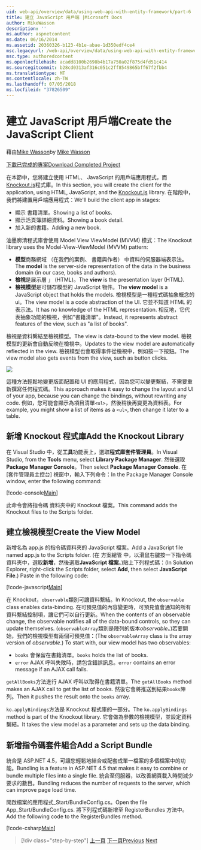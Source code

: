 ```yaml
---
uid: web-api/overview/data/using-web-api-with-entity-framework/part-6
title: 建立 JavaScript 用戶端 |Microsoft Docs
author: MikeWasson
description: ''
ms.author: aspnetcontent
ms.date: 06/16/2014
ms.assetid: 20360326-b123-4b1e-abae-1d350edf4ce4
msc.legacyurl: /web-api/overview/data/using-web-api-with-entity-framework/part-6
msc.type: authoredcontent
ms.openlocfilehash: acadd8100b2698b4b17a750a02f875d4fd51c414
ms.sourcegitcommit: b28cd0313af316c051c2ff8549865bff67f2fbb4
ms.translationtype: MT
ms.contentlocale: zh-TW
ms.lasthandoff: 07/05/2018
ms.locfileid: "37826509"
---
```

<a name="create-the-javascript-client"></a><span data-ttu-id="d7fdb-102">建立 JavaScript 用戶端</span><span class="sxs-lookup"><span data-stu-id="d7fdb-102">Create the JavaScript Client</span></span>
====================
<span data-ttu-id="d7fdb-103">藉由[Mike Wasson](https://github.com/MikeWasson)</span><span class="sxs-lookup"><span data-stu-id="d7fdb-103">by [Mike Wasson](https://github.com/MikeWasson)</span></span>

[<span data-ttu-id="d7fdb-104">下載已完成的專案</span><span class="sxs-lookup"><span data-stu-id="d7fdb-104">Download Completed Project</span></span>](https://github.com/MikeWasson/BookService)

<span data-ttu-id="d7fdb-105">在本節中，您將建立使用 HTML、 JavaScript 的用戶端應用程式，而[Knockout.js](http://knockoutjs.com/)程式庫。</span><span class="sxs-lookup"><span data-stu-id="d7fdb-105">In this section, you will create the client for the application, using HTML, JavaScript, and the [Knockout.js](http://knockoutjs.com/) library.</span></span> <span data-ttu-id="d7fdb-106">在階段中，我們將建置用戶端應用程式：</span><span class="sxs-lookup"><span data-stu-id="d7fdb-106">We'll build the client app in stages:</span></span>

- <span data-ttu-id="d7fdb-107">顯示 書籍清單。</span><span class="sxs-lookup"><span data-stu-id="d7fdb-107">Showing a list of books.</span></span>
- <span data-ttu-id="d7fdb-108">顯示活頁簿詳細資料。</span><span class="sxs-lookup"><span data-stu-id="d7fdb-108">Showing a book detail.</span></span>
- <span data-ttu-id="d7fdb-109">加入新的書籍。</span><span class="sxs-lookup"><span data-stu-id="d7fdb-109">Adding a new book.</span></span>

<span data-ttu-id="d7fdb-110">油墨廓清程式庫會使用 Model View ViewModel (MVVM) 模式：</span><span class="sxs-lookup"><span data-stu-id="d7fdb-110">The Knockout library uses the Model-View-ViewModel (MVVM) pattern:</span></span>

- <span data-ttu-id="d7fdb-111">**模型**商務網域 （在我們的案例、 書籍與作者） 中資料的伺服器端表示法。</span><span class="sxs-lookup"><span data-stu-id="d7fdb-111">The **model** is the server-side representation of the data in the business domain (in our case, books and authors).</span></span>
- <span data-ttu-id="d7fdb-112">**檢視**是展示層 」 (HTML)。</span><span class="sxs-lookup"><span data-stu-id="d7fdb-112">The **view** is the presentation layer (HTML).</span></span>
- <span data-ttu-id="d7fdb-113">**檢視模型**是可儲存模型的 JavaScript 物件。</span><span class="sxs-lookup"><span data-stu-id="d7fdb-113">The **view model** is a JavaScript object that holds the models.</span></span> <span data-ttu-id="d7fdb-114">檢視模型是一種程式碼抽象概念的 ui。</span><span class="sxs-lookup"><span data-stu-id="d7fdb-114">The view model is a code abstraction of the UI.</span></span> <span data-ttu-id="d7fdb-115">它並不知道 HTML 的表示法。</span><span class="sxs-lookup"><span data-stu-id="d7fdb-115">It has no knowledge of the HTML representation.</span></span> <span data-ttu-id="d7fdb-116">相反地，它代表抽象功能的檢視，例如&quot;書籍清單&quot;。</span><span class="sxs-lookup"><span data-stu-id="d7fdb-116">Instead, it represents abstract features of the view, such as &quot;a list of books&quot;.</span></span>

<span data-ttu-id="d7fdb-117">檢視是資料繫結至檢視模型。</span><span class="sxs-lookup"><span data-stu-id="d7fdb-117">The view is data-bound to the view model.</span></span> <span data-ttu-id="d7fdb-118">檢視模型的更新會自動反映在檢視中。</span><span class="sxs-lookup"><span data-stu-id="d7fdb-118">Updates to the view model are automatically reflected in the view.</span></span> <span data-ttu-id="d7fdb-119">檢視模型也會取得事件從檢視中，例如按一下按鈕。</span><span class="sxs-lookup"><span data-stu-id="d7fdb-119">The view model also gets events from the view, such as button clicks.</span></span>

![](part-6/_static/image1.png)

<span data-ttu-id="d7fdb-120">這種方法輕鬆地變更版面配置和 UI 的應用程式，因為您可以變更繫結，不需要重新撰寫任何程式碼。</span><span class="sxs-lookup"><span data-stu-id="d7fdb-120">This approach makes it easy to change the layout and UI of your app, because you can change the bindings, without rewriting any code.</span></span> <span data-ttu-id="d7fdb-121">例如，您可能會顯示為項目清單`<ul>`，然後稍後再變更為資料表。</span><span class="sxs-lookup"><span data-stu-id="d7fdb-121">For example, you might show a list of items as a `<ul>`, then change it later to a table.</span></span>

## <a name="add-the-knockout-library"></a><span data-ttu-id="d7fdb-122">新增 Knockout 程式庫</span><span class="sxs-lookup"><span data-stu-id="d7fdb-122">Add the Knockout Library</span></span>

<span data-ttu-id="d7fdb-123">在 Visual Studio 中，從**工具**功能表上，選取**程式庫套件管理員**。</span><span class="sxs-lookup"><span data-stu-id="d7fdb-123">In Visual Studio, from the **Tools** menu, select **Library Package Manager**.</span></span> <span data-ttu-id="d7fdb-124">然後選取**Package Manager Console**。</span><span class="sxs-lookup"><span data-stu-id="d7fdb-124">Then select **Package Manager Console**.</span></span> <span data-ttu-id="d7fdb-125">在 [套件管理員主控台] 視窗中，輸入下列命令：</span><span class="sxs-lookup"><span data-stu-id="d7fdb-125">In the Package Manager Console window, enter the following command:</span></span>

[!code-console[Main](part-6/samples/sample1.cmd)]

<span data-ttu-id="d7fdb-126">此命令會將指令碼 資料夾中的 Knockout 檔案。</span><span class="sxs-lookup"><span data-stu-id="d7fdb-126">This command adds the Knockout files to the Scripts folder.</span></span>

## <a name="create-the-view-model"></a><span data-ttu-id="d7fdb-127">建立檢視模型</span><span class="sxs-lookup"><span data-stu-id="d7fdb-127">Create the View Model</span></span>

<span data-ttu-id="d7fdb-128">新增名為 app.js 的指令碼資料夾的 JavaScript 檔案。</span><span class="sxs-lookup"><span data-stu-id="d7fdb-128">Add a JavaScript file named app.js to the Scripts folder.</span></span> <span data-ttu-id="d7fdb-129">(在 方案總管 中，以滑鼠右鍵按一下指令碼 資料夾中，選取**新增**，然後選取**JavaScript 檔案**。)貼上下列程式碼：</span><span class="sxs-lookup"><span data-stu-id="d7fdb-129">(In Solution Explorer, right-click the Scripts folder, select **Add**, then select **JavaScript File**.) Paste in the following code:</span></span>

[!code-javascript[Main](part-6/samples/sample2.js)]

<span data-ttu-id="d7fdb-130">在 Knockout，`observable`類別可讓資料繫結。</span><span class="sxs-lookup"><span data-stu-id="d7fdb-130">In Knockout, the `observable` class enables data-binding.</span></span> <span data-ttu-id="d7fdb-131">在可預見值的內容變更時，可預見值會通知的所有資料繫結控制項，讓它們可以自行更新。</span><span class="sxs-lookup"><span data-stu-id="d7fdb-131">When the contents of an observable change, the observable notifies all of the data-bound controls, so they can update themselves.</span></span> <span data-ttu-id="d7fdb-132">(`observableArray`類別是陣列的版本*observable*。)若要開始，我們的檢視模型有兩個可預見值：</span><span class="sxs-lookup"><span data-stu-id="d7fdb-132">(The `observableArray` class is the array version of *observable*.) To start with, our view model has two observables:</span></span>

- <span data-ttu-id="d7fdb-133">`books` 會保留在書籍清單。</span><span class="sxs-lookup"><span data-stu-id="d7fdb-133">`books` holds the list of books.</span></span>
- <span data-ttu-id="d7fdb-134">`error` AJAX 呼叫失敗時，請包含錯誤訊息。</span><span class="sxs-lookup"><span data-stu-id="d7fdb-134">`error` contains an error message if an AJAX call fails.</span></span>

<span data-ttu-id="d7fdb-135">`getAllBooks`方法進行 AJAX 呼叫以取得在書籍清單。</span><span class="sxs-lookup"><span data-stu-id="d7fdb-135">The `getAllBooks` method makes an AJAX call to get the list of books.</span></span> <span data-ttu-id="d7fdb-136">然後它會將推送到結果`books`陣列。</span><span class="sxs-lookup"><span data-stu-id="d7fdb-136">Then it pushes the result onto the `books` array.</span></span>

<span data-ttu-id="d7fdb-137">`ko.applyBindings`方法是 Knockout 程式庫的一部分。</span><span class="sxs-lookup"><span data-stu-id="d7fdb-137">The `ko.applyBindings` method is part of the Knockout library.</span></span> <span data-ttu-id="d7fdb-138">它會做為參數的檢視模型，並設定資料繫結。</span><span class="sxs-lookup"><span data-stu-id="d7fdb-138">It takes the view model as a parameter and sets up the data binding.</span></span>

## <a name="add-a-script-bundle"></a><span data-ttu-id="d7fdb-139">新增指令碼套件組合</span><span class="sxs-lookup"><span data-stu-id="d7fdb-139">Add a Script Bundle</span></span>

<span data-ttu-id="d7fdb-140">統合是 ASP.NET 4.5，可讓您輕鬆地結合或配套成單一檔案的多個檔案中的功能。</span><span class="sxs-lookup"><span data-stu-id="d7fdb-140">Bundling is a feature in ASP.NET 4.5 that makes it easy to combine or bundle multiple files into a single file.</span></span> <span data-ttu-id="d7fdb-141">統合至伺服器，以改善網頁載入時間減少要求的數目。</span><span class="sxs-lookup"><span data-stu-id="d7fdb-141">Bundling reduces the number of requests to the server, which can improve page load time.</span></span>

<span data-ttu-id="d7fdb-142">開啟檔案的應用程式\_Start/BundleConfig.cs。</span><span class="sxs-lookup"><span data-stu-id="d7fdb-142">Open the file App\_Start/BundleConfig.cs.</span></span> <span data-ttu-id="d7fdb-143">將下列程式碼新增至 RegisterBundles 方法中。</span><span class="sxs-lookup"><span data-stu-id="d7fdb-143">Add the following code to the RegisterBundles method.</span></span>

[!code-csharp[Main](part-6/samples/sample3.cs)]

> [!div class="step-by-step"]
> <span data-ttu-id="d7fdb-144">[上一頁](part-5.md)
> [下一頁](part-7.md)</span><span class="sxs-lookup"><span data-stu-id="d7fdb-144">[Previous](part-5.md)
[Next](part-7.md)</span></span>
